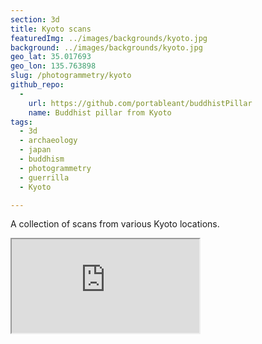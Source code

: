 ```yaml
---
section: 3d
title: Kyoto scans
featuredImg: ../images/backgrounds/kyoto.jpg
background: ../images/backgrounds/kyoto.jpg
geo_lat: 35.017693
geo_lon: 135.763898
slug: /photogrammetry/kyoto
github_repo:
  - 
    url: https://github.com/portableant/buddhistPillar
    name: Buddhist pillar from Kyoto
tags:
  - 3d
  - archaeology
  - japan
  - buddhism
  - photogrammetry
  - guerrilla
  - Kyoto

---
```


A collection of scans from various Kyoto locations.

<div class="ratio ratio-1x1 mb-3">
    <iframe title="A 3D model playlist from Kyoto" src="https://sketchfab.com/playlists/embed?collection=1667f054351d4b18bf9840acccc05aca"  allow="autoplay; fullscreen; vr" mozallowfullscreen="true" webkitallowfullscreen="true"></iframe>
</div>
